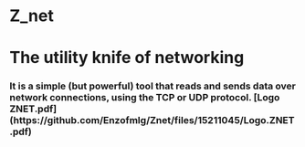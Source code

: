 # Z_net
<h1>The utility knife of networking 
<h3>It is a simple (but powerful) tool that reads and sends data over network connections, using the TCP or UDP protocol.
[Logo ZNET.pdf](https://github.com/Enzofmlg/Znet/files/15211045/Logo.ZNET.pdf)
